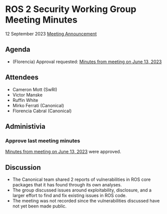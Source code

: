 # ROS 2 Security Working Group Meeting Minutes
12 September 2023
[Meeting Announcement](https://discourse.ros.org/t/security-working-group-meeting-september-2023/33271)
 
## Agenda
- (Florencia) Approval requested: [Minutes from meeting on June 13, 2023](https://github.com/ros-security/community/pull/53)
 
## Attendees
 
- Cameron Mott (SwRI)
- Victor Manske
- Ruffin White
- Mirko Ferrati (Canonical)
- Florencia Cabral (Canonical)
 
## Administivia
 
### Approve last meeting minutes
 
[Minutes from meeting on June 13, 2023](https://github.com/ros-security/community/pull/53) were approved.
 
## Discussion
 
- The Canonical team shared 2 reports of vulnerabilities in ROS core packages that it has found through its own analyses.
- The group discussed issues around exploitability, disclosure, and a larger effort to find and fix existing issues in ROS code.
- The meeting was not recorded since the vulnerabilities discussed have not yet been made public.

